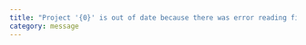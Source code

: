 ```yaml
---
title: "Project '{0}' is out of date because there was error reading file '{1}'"
category: message
---
```

